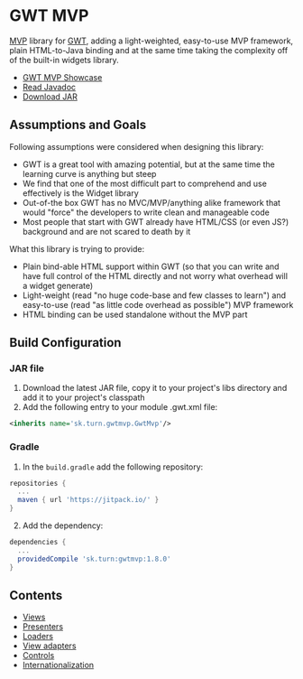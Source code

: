 # GWT MVP
[MVP](https://en.wikipedia.org/wiki/Model-view-presenter) library for [GWT](http://www.gwtproject.org/), adding a light-weighted, easy-to-use MVP framework, plain HTML-to-Java binding and at the same time taking the complexity off of the built-in widgets library.

* [GWT MVP Showcase](https://turnsk.github.io/gwtmvp/)
* [Read Javadoc](https://jitpack.io/sk/turn/gwtmvp/1.8.0/javadoc/)
* [Download JAR](https://jitpack.io/sk/turn/gwtmvp/1.8.0/gwtmvp-1.8.0.jar)

## Assumptions and Goals
Following assumptions were considered when designing this library:
* GWT is a great tool with amazing potential, but at the same time the learning curve is anything but steep
* We find that one of the most difficult part to comprehend and use effectively is the Widget library
* Out-of-the box GWT has no MVC/MVP/anything alike framework that would "force" the developers to write clean and manageable code
* Most people that start with GWT already have HTML/CSS (or even JS?) background and are not scared to death by it

What this library is trying to provide:
* Plain bind-able HTML support within GWT (so that you can write and have full control of the HTML directly and not worry what overhead will a widget generate)
* Light-weight (read "no huge code-base and few classes to learn") and easy-to-use (read "as little code overhead as possible") MVP framework
* HTML binding can be used standalone without the MVP part

## Build Configuration

### JAR file
1. Download the latest JAR file, copy it to your project's libs directory and add it to your project's classpath
2. Add the following entry to your module .gwt.xml file:
```xml
<inherits name='sk.turn.gwtmvp.GwtMvp'/>
```

### Gradle
1. In the `build.gradle` add the following repository:
```gradle
repositories {
  ...
  maven { url 'https://jitpack.io/' }
}
```
2. Add the dependency:
```gradle
dependencies {
  ...
  providedCompile 'sk.turn:gwtmvp:1.8.0'
}
```

## Contents
* [Views](./VIEWS.md)
* [Presenters](./PRESENTERS.md)
* [Loaders](./LOADERS.md)
* [View adapters](./ADAPTERS.md)
* [Controls](./CONTROLS.md)
* [Internationalization](./I18N.md)
